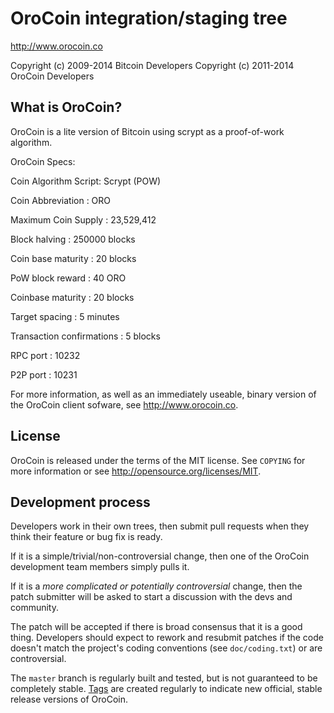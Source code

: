 OroCoin integration/staging tree
================================

http://www.orocoin.co

Copyright (c) 2009-2014 Bitcoin Developers
Copyright (c) 2011-2014 OroCoin Developers

What is OroCoin?
----------------

OroCoin is a lite version of Bitcoin using scrypt as a proof-of-work algorithm.
 
OroCoin Specs:

Coin Algorithm Script: Scrypt (POW)

Coin Abbreviation : ORO

Maximum Coin Supply : 23,529,412

Block halving : 250000 blocks

Coin base maturity : 20 blocks

PoW block reward : 40 ORO

Coinbase maturity : 20 blocks

Target spacing : 5 minutes

Transaction confirmations : 5 blocks

RPC port : 10232

P2P port : 10231
 
For more information, as well as an immediately useable, binary version of the OroCoin client sofware, see http://www.orocoin.co.

License
-------

OroCoin is released under the terms of the MIT license. See `COPYING` for more
information or see http://opensource.org/licenses/MIT.

Development process
-------------------

Developers work in their own trees, then submit pull requests when they think
their feature or bug fix is ready.

If it is a simple/trivial/non-controversial change, then one of the OroCoin
development team members simply pulls it.

If it is a *more complicated or potentially controversial* change, then the patch
submitter will be asked to start a discussion with the devs and community.

The patch will be accepted if there is broad consensus that it is a good thing.
Developers should expect to rework and resubmit patches if the code doesn't
match the project's coding conventions (see `doc/coding.txt`) or are
controversial.

The `master` branch is regularly built and tested, but is not guaranteed to be
completely stable. [Tags](https://github.com/orocoin/orocoin/tags) are created
regularly to indicate new official, stable release versions of OroCoin.

